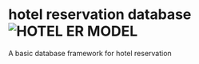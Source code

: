 # hotel reservation database![HOTEL ER MODEL](https://user-images.githubusercontent.com/69459749/150683232-71dcf0fd-f9db-49cc-b97f-28fe59eb4e19.jpeg)

A basic  database framework for  hotel reservation 
